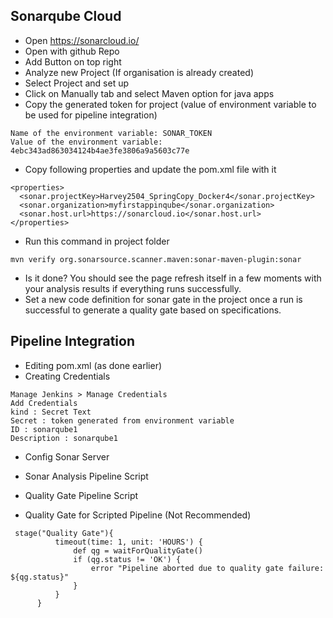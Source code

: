 ## Sonarqube Cloud
* Open https://sonarcloud.io/
* Open with github Repo
* Add Button on top right
* Analyze new Project (If organisation is already created)
* Select Project and set up
* Click on Manually tab and select Maven option for java apps
* Copy the generated token for project (value of environment variable to be used for pipeline integration)
```
Name of the environment variable: SONAR_TOKEN 
Value of the environment variable: 4ebc343ad863034124b4ae3fe3806a9a5603c77e
```
* Copy following properties and update the pom.xml file with it
```
<properties>
  <sonar.projectKey>Harvey2504_SpringCopy_Docker4</sonar.projectKey>
  <sonar.organization>myfirstappinqube</sonar.organization>
  <sonar.host.url>https://sonarcloud.io</sonar.host.url>
</properties>
```
* Run this command in project folder
```
mvn verify org.sonarsource.scanner.maven:sonar-maven-plugin:sonar
```
* Is it done? You should see the page refresh itself in a few moments with your analysis results if everything runs successfully.
* Set a new code definition for sonar gate in the project once a run is successful to generate a quality gate based on specifications. 


## Pipeline Integration
* Editing pom.xml (as done earlier)
* Creating Credentials
```
Manage Jenkins > Manage Credentials 
Add Credentials
kind : Secret Text
Secret : token generated from environment variable
ID : sonarqube1
Description : sonarqube1
```
* Config Sonar Server
* Sonar Analysis Pipeline Script
* Quality Gate Pipeline Script



* Quality Gate for Scripted Pipeline (Not Recommended)
```
 stage("Quality Gate"){
          timeout(time: 1, unit: 'HOURS') {
              def qg = waitForQualityGate()
              if (qg.status != 'OK') {
                  error "Pipeline aborted due to quality gate failure: ${qg.status}"
              }
          }
      }
```